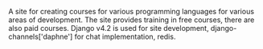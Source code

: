 A site for creating courses for various programming languages ​​for various areas of development. The site provides training in free courses, there are also paid courses. Django v4.2 is used for site development, django-channels['daphne'] for chat implementation, redis.

